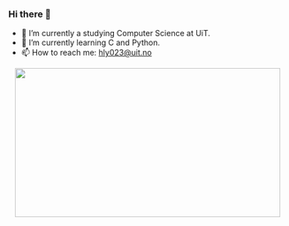 ### Hi there 👋

- 🔭 I’m currently a studying Computer Science at UiT.
- 🌱 I’m currently learning C and Python.
- 📫 How to reach me: hly023@uit.no
<div id="header" align="center">
  <img src="https://giphy.com/gifs/Xm8I6hqslAK2s" width="480" height="270"/>
</div>
